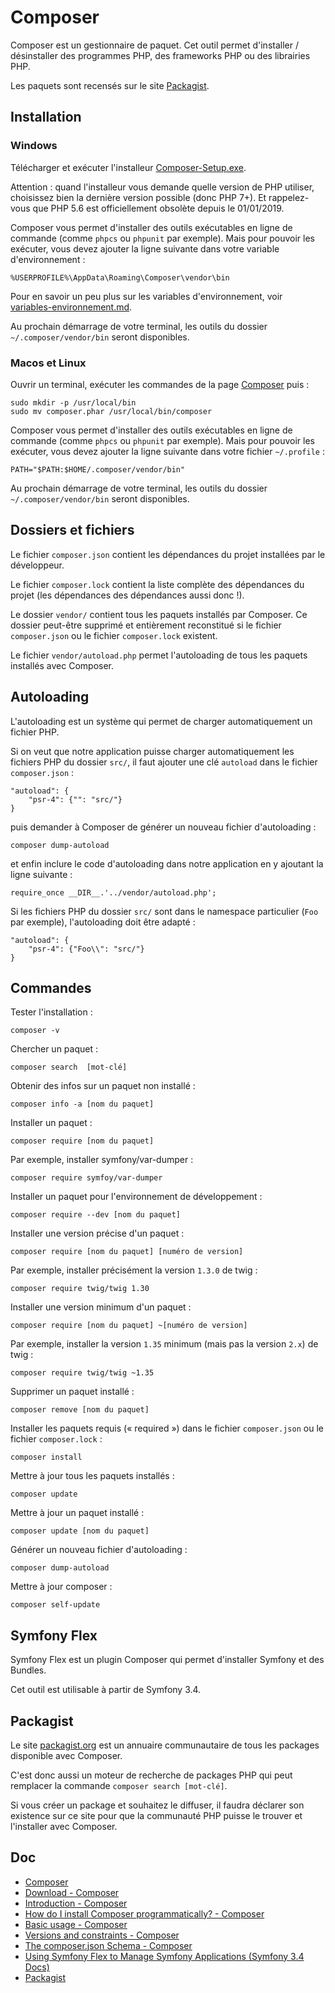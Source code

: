 # Composer

Composer est un gestionnaire de paquet. Cet outil permet d'installer / désinstaller des programmes PHP, des frameworks PHP ou des librairies PHP.

Les paquets sont recensés sur le site [Packagist](https://packagist.org/).

## Installation

### Windows

Télécharger et exécuter l'installeur [Composer-Setup.exe](https://getcomposer.org/Composer-Setup.exe).

Attention : quand l'installeur vous demande quelle version de PHP utiliser, choisissez bien la dernière version possible (donc PHP 7+).
Et rappelez-vous que PHP 5.6 est officiellement obsolète depuis le 01/01/2019.

Composer vous permet d'installer des outils exécutables en ligne de commande (comme `phpcs` ou `phpunit` par exemple).
Mais pour pouvoir les exécuter, vous devez ajouter la ligne suivante dans votre variable d'environnement :

    %USERPROFILE%\AppData\Roaming\Composer\vendor\bin

Pour en savoir un peu plus sur les variables d'environnement, voir [variables-environnement.md](variables-environnement.md).

Au prochain démarrage de votre terminal, les outils du dossier `~/.composer/vendor/bin` seront disponibles.

### Macos et Linux

Ouvrir un terminal, exécuter les commandes de la page [Composer](https://getcomposer.org/download/) puis :

    sudo mkdir -p /usr/local/bin
    sudo mv composer.phar /usr/local/bin/composer

Composer vous permet d'installer des outils exécutables en ligne de commande (comme `phpcs` ou `phpunit` par exemple).
Mais pour pouvoir les exécuter, vous devez ajouter la ligne suivante dans votre fichier `~/.profile` :

    PATH="$PATH:$HOME/.composer/vendor/bin"

Au prochain démarrage de votre terminal, les outils du dossier `~/.composer/vendor/bin` seront disponibles.

## Dossiers et fichiers

Le fichier `composer.json` contient les dépendances du projet installées par le développeur.

Le fichier `composer.lock` contient la liste complète des dépendances du projet (les dépendances des dépendances aussi donc !).

Le dossier `vendor/` contient tous les paquets installés par Composer. Ce dossier peut-être supprimé et entièrement reconstitué si le fichier `composer.json` ou  le fichier `composer.lock` existent.

Le fichier `vendor/autoload.php` permet l'autoloading de tous les paquets installés avec Composer.

## Autoloading

L'autoloading est un système qui permet de charger automatiquement un fichier PHP.

Si on veut que notre application puisse charger automatiquement les fichiers PHP du dossier `src/`, il faut ajouter une clé `autoload` dans le fichier `composer.json` :

    "autoload": {
        "psr-4": {"": "src/"}
    }

puis demander à Composer de générer un nouveau fichier d'autoloading :

    composer dump-autoload

et enfin inclure le code d'autoloading dans notre application en y ajoutant la ligne suivante :

    require_once __DIR__.'../vendor/autoload.php';

Si les fichiers PHP du dossier `src/` sont dans le namespace particulier (`Foo` par exemple), l'autoloading doit être adapté :

    "autoload": {
        "psr-4": {"Foo\\": "src/"}
    }

## Commandes

Tester l'installation :

    composer -v

Chercher un paquet :

    composer search  [mot-clé]

Obtenir des infos sur un paquet non installé :

    composer info -a [nom du paquet]

Installer un paquet :

    composer require [nom du paquet]

Par exemple, installer symfony/var-dumper :

    composer require symfoy/var-dumper

Installer un paquet pour l'environnement de développement :

    composer require --dev [nom du paquet]

Installer une version précise d'un paquet :

    composer require [nom du paquet] [numéro de version]

Par exemple, installer précisément la version `1.3.0` de twig :

    composer require twig/twig 1.30

Installer une version minimum d'un paquet :

    composer require [nom du paquet] ~[numéro de version]

Par exemple, installer la version `1.35` minimum (mais pas la version `2.x`) de twig :

    composer require twig/twig ~1.35

Supprimer un paquet installé :

    composer remove [nom du paquet]

Installer les paquets requis (« required ») dans le fichier `composer.json` ou  le fichier `composer.lock` :

    composer install

Mettre à jour tous les paquets installés :

    composer update

Mettre à jour un paquet installé :

    composer update [nom du paquet]

Générer un nouveau fichier d'autoloading :

    composer dump-autoload

Mettre à jour composer :

    composer self-update

## Symfony Flex

Symfony Flex est un plugin Composer qui permet d'installer Symfony et des Bundles.

Cet outil est utilisable à partir de Symfony 3.4.

## Packagist

Le site [packagist.org](https://packagist.org/) est un annuaire communautaire de tous les packages disponible avec Composer.

C'est donc aussi un moteur de recherche de packages PHP qui peut remplacer la commande `composer search [mot-clé]`.

Si vous créer un package et souhaitez le diffuser, il faudra déclarer son existence sur ce site pour que la communauté PHP puisse le trouver et l'installer avec Composer.

## Doc

- [Composer](https://getcomposer.org/)
- [Download - Composer](https://getcomposer.org/download/)
- [Introduction - Composer](https://getcomposer.org/doc/00-intro.md#globally)
- [How do I install Composer programmatically? - Composer](https://getcomposer.org/doc/faqs/how-to-install-composer-programmatically.md)
- [Basic usage - Composer](https://getcomposer.org/doc/01-basic-usage.md#autoloading)
- [Versions and constraints - Composer](https://getcomposer.org/doc/articles/versions.md)
- [The composer.json Schema - Composer](https://getcomposer.org/doc/04-schema.md#psr-4)
- [Using Symfony Flex to Manage Symfony Applications (Symfony 3.4 Docs)](https://symfony.com/doc/3.4/setup/flex.html)
- [Packagist](https://packagist.org/)

